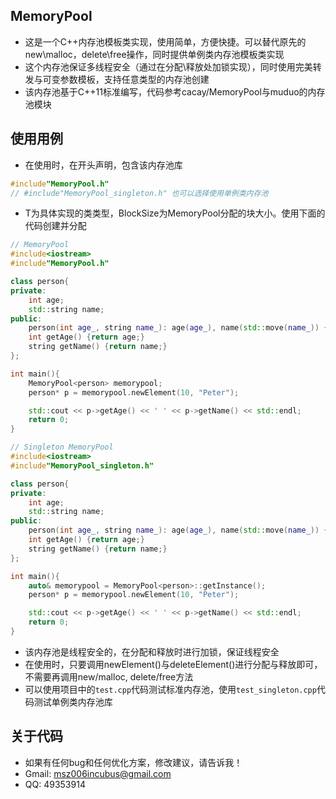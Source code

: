 ## MemoryPool
- 这是一个C++内存池模板类实现，使用简单，方便快捷。可以替代原先的new\malloc，delete\free操作，同时提供单例类内存池模板类实现
- 这个内存池保证多线程安全（通过在分配\释放处加锁实现），同时使用完美转发与可变参数模板，支持任意类型的内存池创建
- 该内存池基于C++11标准编写，代码参考cacay/MemoryPool与muduo的内存池模块
## 使用用例
- 在使用时，在开头声明，包含该内存池库
```cpp
#include"MemoryPool.h"
// #include"MemoryPool_singleton.h" 也可以选择使用单例类内存池
```
- T为具体实现的类类型，BlockSize为MemoryPool分配的块大小。使用下面的代码创建并分配
```cpp
// MemoryPool
#include<iostream>
#include"MemoryPool.h"

class person{
private:
    int age;
    std::string name;
public:
    person(int age_, string name_): age(age_), name(std::move(name_)) {}
    int getAge() {return age;}
    string getName() {return name;}
};

int main(){
    MemoryPool<person> memorypool;
    person* p = memorypool.newElement(10, "Peter");

    std::cout << p->getAge() << ' ' << p->getName() << std::endl;
    return 0;
}
```
```cpp
// Singleton MemoryPool
#include<iostream>
#include"MemoryPool_singleton.h"

class person{
private:
    int age;
    std::string name;
public:
    person(int age_, string name_): age(age_), name(std::move(name_)) {}
    int getAge() {return age;}
    string getName() {return name;}
};

int main(){
    auto& memorypool = MemoryPool<person>::getInstance();
    person* p = memorypool.newElement(10, "Peter");

    std::cout << p->getAge() << ' ' << p->getName() << std::endl;
    return 0;
}
```
- 该内存池是线程安全的，在分配和释放时进行加锁，保证线程安全
- 在使用时，只要调用newElement()与deleteElement()进行分配与释放即可，不需要再调用new/malloc, delete/free方法
- 可以使用项目中的`test.cpp`代码测试标准内存池，使用`test_singleton.cpp`代码测试单例类内存池库
## 关于代码
- 如果有任何bug和任何优化方案，修改建议，请告诉我！
- Gmail: msz006incubus@gmail.com
- QQ: 49353914